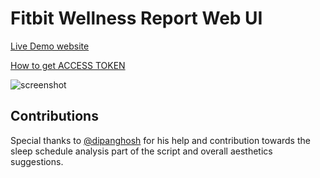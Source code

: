 # Fitbit Wellness Report Web UI

[Live Demo website](https://fitbit-api-web-ui.onrender.com/)

[How to get ACCESS TOKEN](https://github.com/arpanghosh8453/fitbit-web-ui-app/blob/main/help/GET_ACCESS_TOKEN.md)

![screenshot](https://github.com/arpanghosh8453/fitbit-web-ui-app/blob/main/help/Fitbit_Wellness_Report_Final_v2.jpg)

## Contributions

Special thanks to [@dipanghosh](https://github.com/dipanghosh) for his help and contribution towards the sleep schedule analysis part of the script and overall aesthetics suggestions. 
